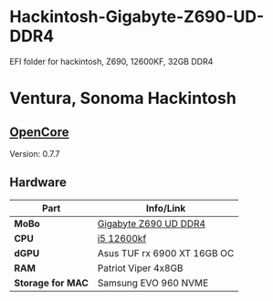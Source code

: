 # Hackintosh-Gigabyte-Z690-UD-DDR4
EFI folder for hackintosh, Z690, 12600KF, 32GB DDR4

# Ventura, Sonoma Hackintosh

## [OpenCore](https://github.com/acidanthera/OpenCorePkg/releases) 
Version: 0.7.7

## Hardware 
| Part | Info/Link |
| --- | --- |
| **MoBo** | [Gigabyte Z690 UD DDR4](https://www.gigabyte.com/Motherboard/Z690-UD-DDR4-rev-10/support#support-dl-driver) |
| **CPU** | [i5 12600kf](https://ark.intel.com/content/www/us/en/ark/products/134590/intel-core-i512600kf-processor-20m-cache-up-to-4-90-ghz.html) |
| **dGPU** | Asus TUF rx 6900 XT 16GB OC |
| **RAM** | Patriot Viper 4x8GB |
| **Storage for MAC** | Samsung EVO 960 NVME |
